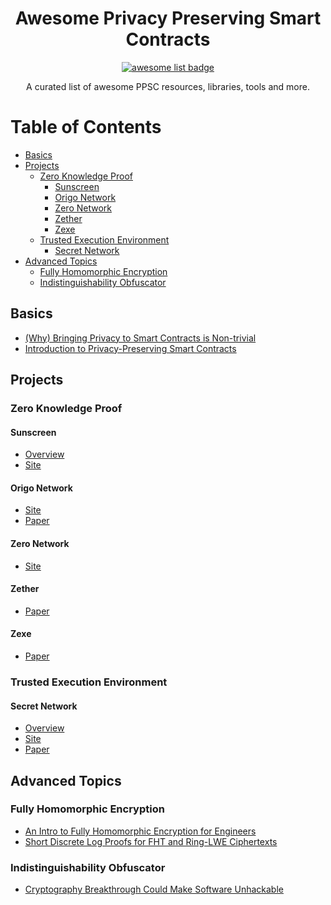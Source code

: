 <div align="center">
  <h1 align="center">Awesome Privacy Preserving Smart Contracts</h1>
  <p align="center">
    <a href="https://github.com/sindresorhus/awesome">
      <img alt="awesome list badge" src="https://cdn.rawgit.com/sindresorhus/awesome/d7305f38d29fed78fa85652e3a63e154dd8e8829/media/badge.svg">
    </a>
  </p>

  <p align="center">A curated list of awesome PPSC resources, libraries, tools and more.</p>
</div>

Table of Contents
=================
* [Basics](#basics)
* [Projects](#projects)
    * [Zero Knowledge Proof](#zero-knowledge-proof)
        * [Sunscreen](#sunscreen)
        * [Origo Network](#origo-network)
        * [Zero Network](#zero-network)
        * [Zether](#zether)
        * [Zexe](#zexe)
    * [Trusted Execution Environment](#trusted-execution-environment)
        * [Secret Network](#secret-network)
* [Advanced Topics](#advanced-topics)
    * [Fully Homomorphic Encryption](#fully-homomorphic-encryption)
    * [Indistinguishability Obfuscator](#indistinguishability-obfuscator)

## Basics
- [(Why) Bringing Privacy to Smart Contracts is Non-trivial](https://blog.nucypher.com/bringing-privacy-to-smart-contracts-is-nontrivial/#:~:text=Unfortunately%2C%20Ethereum's%20smart%20contracts%20do,%2C%20the%20users%20involved%2C%20etc.)
- [Introduction to Privacy-Preserving Smart Contracts](https://juliankoh.medium.com/introduction-to-privacy-preserving-smart-contracts-e7bdc1a121b1)

## Projects

### Zero Knowledge Proof

#### Sunscreen
* [Overview](https://blog.nucypher.com/sunscreen)
* [Site](https://sunscreen.tech)

#### Origo Network
* [Site](https://origo.network/)
* [Paper](https://origo.network/whitepaper)

#### Zero Network
* [Site](https://github.com/zero-network)

#### Zether
* [Paper](https://crypto.stanford.edu/~buenz/papers/zether.pdf)

#### Zexe
* [Paper](https://eprint.iacr.org/2018/962.pdf)

### Trusted Execution Environment

#### Secret Network
* [Overview](https://scrt.network/about/about-secret-network)
* [Site](https://scrt.network/)
* [Paper](https://scrt.network/graypaper)

## Advanced Topics

### Fully Homomorphic Encryption
* [An Intro to Fully Homomorphic Encryption for Engineers](https://blog.nucypher.com/an-engineers-guide-to-fully-homomorphic-encryption)
* [Short Discrete Log Proofs for FHT and Ring-LWE Ciphertexts](https://eprint.iacr.org/2019/057.pdf)

### Indistinguishability Obfuscator
* [Cryptography Breakthrough Could Make Software Unhackable](https://www.wired.com/2014/02/cryptography-breakthrough)
